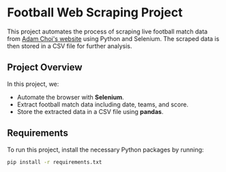 # Football Web Scraping Project

This project automates the process of scraping live football match data from [Adam Choi's website](https://www.adamchoi.co.uk/overs/detailed) using Python and Selenium. The scraped data is then stored in a CSV file for further analysis.

## Project Overview

In this project, we:
- Automate the browser with **Selenium**.
- Extract football match data including date, teams, and score.
- Store the extracted data in a CSV file using **pandas**.

## Requirements

To run this project, install the necessary Python packages by running:
```bash
pip install -r requirements.txt
